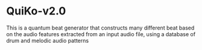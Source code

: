 # QuiKo-v2.0
This is a quantum beat generator that constructs many different beat based on the audio features extracted from an input audio file, using a database of drum and melodic audio patterns
